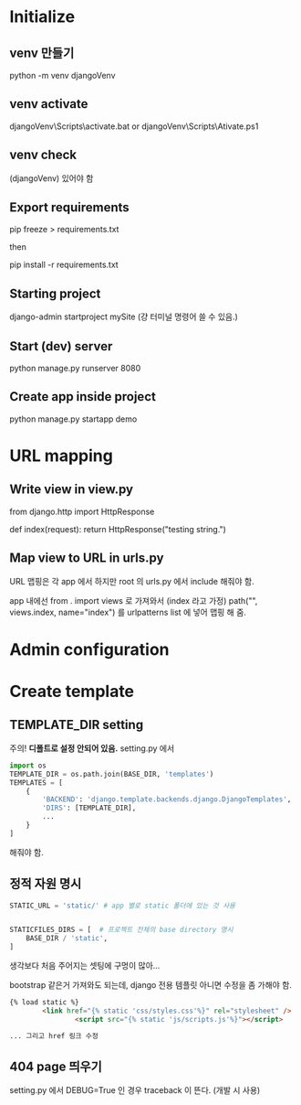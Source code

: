 # Initialize
## venv 만들기
python -m venv djangoVenv

## venv activate
djangoVenv\Scripts\activate.bat
or
djangoVenv\Scripts\Ativate.ps1

## venv check
(djangoVenv) 있어야 함

## Export requirements

pip freeze > requirements.txt

then

pip install -r requirements.txt

## Starting project
django-admin startproject mySite (걍 터미널 명령어 쓸 수 있음.)

## Start (dev) server
python manage.py runserver 8080

## Create app inside project
python manage.py startapp demo

# URL mapping
## Write view in view.py

from django.http import HttpResponse

def index(request):
  return HttpResponse("testing string.")

## Map view to URL in urls.py

URL 맵핑은 각 app 에서 하지만
root 의 urls.py 에서 include 해줘야 함.

app 내에선 from . import views 로 가져와서 (index 라고 가정)
path("", views.index, name="index")
를 urlpatterns list 에 넣어 맵핑 해 줌.

# Admin configuration

# Create template

## TEMPLATE_DIR setting

주의! **디폴트로 설정 안되어 있음.**
setting.py 에서
```python
import os
TEMPLATE_DIR = os.path.join(BASE_DIR, 'templates')
TEMPLATES = [
    {
        'BACKEND': 'django.template.backends.django.DjangoTemplates',
        'DIRS': [TEMPLATE_DIR],
        ...
    }
]
```

해줘야 함.

## 정적 자원 명시

```python
STATIC_URL = 'static/' # app 별로 static 폴더에 있는 것 사용


STATICFILES_DIRS = [  # 프로젝트 전체의 base directory 명시
    BASE_DIR / 'static',
]
```

생각보다 처음 주어지는 셋팅에 구멍이 많아...

bootstrap 같은거 가져와도 되는데, django 전용 템플릿 아니면 수정을 좀 가해야 함.

```html
{% load static %}
        <link href="{% static 'css/styles.css'%}" rel="stylesheet" />
                <script src="{% static 'js/scripts.js'%}"></script>

... 그리고 href 링크 수정
```

## 404 page 띄우기

setting.py 에서 DEBUG=True 인 경우 traceback 이 뜬다. (개발 시 사용)
